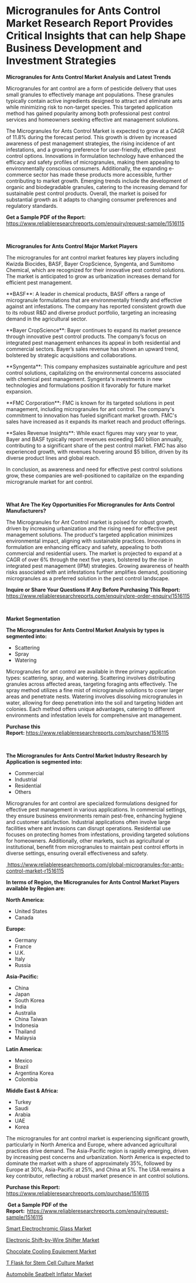 <p><h1>Microgranules for Ants Control Market Research Report Provides Critical Insights that can help Shape Business Development and Investment Strategies</h1></p><p><strong>Microgranules for Ants Control Market Analysis and Latest Trends</strong></p>
<p><p>Microgranules for ant control are a form of pesticide delivery that uses small granules to effectively manage ant populations. These granules typically contain active ingredients designed to attract and eliminate ants while minimizing risk to non-target species. This targeted application method has gained popularity among both professional pest control services and homeowners seeking effective ant management solutions.</p><p>The Microgranules for Ants Control Market is expected to grow at a CAGR of 11.8% during the forecast period. This growth is driven by increased awareness of pest management strategies, the rising incidence of ant infestations, and a growing preference for user-friendly, effective pest control options. Innovations in formulation technology have enhanced the efficacy and safety profiles of microgranules, making them appealing to environmentally conscious consumers. Additionally, the expanding e-commerce sector has made these products more accessible, further contributing to market growth. Emerging trends include the development of organic and biodegradable granules, catering to the increasing demand for sustainable pest control products. Overall, the market is poised for substantial growth as it adapts to changing consumer preferences and regulatory standards.</p></p>
<p><strong>Get a Sample PDF of the Report:&nbsp;</strong> <a href="https://www.reliableresearchreports.com/enquiry/request-sample/1516115?utm_campaign=13&utm_medium=2&utm_source=Github&utm_content=ia&utm_term=29032025&utm_id=microgranules-for-ants-control">https://www.reliableresearchreports.com/enquiry/request-sample/1516115</a></p>
<p>&nbsp;</p>
<p><strong>Microgranules for Ants Control Major Market Players</strong></p>
<p><p>The microgranules for ant control market features key players including Kwizda Biocides, BASF, Bayer CropScience, Syngenta, and Sumitomo Chemical, which are recognized for their innovative pest control solutions. The market is anticipated to grow as urbanization increases demand for efficient pest management.</p><p>**BASF**: A leader in chemical products, BASF offers a range of microgranule formulations that are environmentally friendly and effective against ant infestations. The company has reported consistent growth due to its robust R&D and diverse product portfolio, targeting an increasing demand in the agricultural sector.</p><p>**Bayer CropScience**: Bayer continues to expand its market presence through innovative pest control products. The company’s focus on integrated pest management enhances its appeal in both residential and commercial sectors. Bayer’s sales revenue has shown an upward trend, bolstered by strategic acquisitions and collaborations.</p><p>**Syngenta**: This company emphasizes sustainable agriculture and pest control solutions, capitalizing on the environmental concerns associated with chemical pest management. Syngenta's investments in new technologies and formulations position it favorably for future market expansion. </p><p>**FMC Corporation**: FMC is known for its targeted solutions in pest management, including microgranules for ant control. The company's commitment to innovation has fueled significant market growth. FMC's sales have increased as it expands its market reach and product offerings.</p><p>**Sales Revenue Insights**: While exact figures may vary year to year, Bayer and BASF typically report revenues exceeding $40 billion annually, contributing to a significant share of the pest control market. FMC has also experienced growth, with revenues hovering around $5 billion, driven by its diverse product lines and global reach.</p><p>In conclusion, as awareness and need for effective pest control solutions grow, these companies are well-positioned to capitalize on the expanding microgranule market for ant control.</p></p>
<p>&nbsp;</p>
<p><strong>What Are The Key Opportunities For Microgranules for Ants Control Manufacturers?</strong></p>
<p><p>The Microgranules for Ant Control market is poised for robust growth, driven by increasing urbanization and the rising need for effective pest management solutions. The product's targeted application minimizes environmental impact, aligning with sustainable practices. Innovations in formulation are enhancing efficacy and safety, appealing to both commercial and residential users. The market is projected to expand at a CAGR of over 6% through the next five years, bolstered by the rise in integrated pest management (IPM) strategies. Growing awareness of health risks associated with ant infestations further amplifies demand, positioning microgranules as a preferred solution in the pest control landscape.</p></p>
<p><strong>Inquire or Share Your Questions If Any Before Purchasing This Report:</strong> <a href="https://www.reliableresearchreports.com/enquiry/pre-order-enquiry/1516115?utm_campaign=13&utm_medium=2&utm_source=Github&utm_content=ia&utm_term=29032025&utm_id=microgranules-for-ants-control">https://www.reliableresearchreports.com/enquiry/pre-order-enquiry/1516115</a></p>
<p>&nbsp;</p>
<p><strong>Market Segmentation</strong></p>
<p><strong>The Microgranules for Ants Control Market Analysis by types is segmented into:</strong></p>
<p><ul><li>Scattering</li><li>Spray</li><li>Watering</li></ul></p>
<p><p>Microgranules for ant control are available in three primary application types: scattering, spray, and watering. Scattering involves distributing granules across affected areas, targeting foraging ants effectively. The spray method utilizes a fine mist of microgranule solutions to cover larger areas and penetrate nests. Watering involves dissolving microgranules in water, allowing for deep penetration into the soil and targeting hidden ant colonies. Each method offers unique advantages, catering to different environments and infestation levels for comprehensive ant management.</p></p>
<p><strong>Purchase this Report:&nbsp;</strong><a href="https://www.reliableresearchreports.com/purchase/1516115?utm_campaign=13&utm_medium=2&utm_source=Github&utm_content=ia&utm_term=29032025&utm_id=microgranules-for-ants-control">https://www.reliableresearchreports.com/purchase/1516115</a></p>
<p>&nbsp;</p>
<p><strong>The Microgranules for Ants Control Market Industry Research by Application is segmented into:</strong></p>
<p><ul><li>Commercial</li><li>Industrial</li><li>Residential</li><li>Others</li></ul></p>
<p><p>Microgranules for ant control are specialized formulations designed for effective pest management in various applications. In commercial settings, they ensure business environments remain pest-free, enhancing hygiene and customer satisfaction. Industrial applications often involve large facilities where ant invasions can disrupt operations. Residential use focuses on protecting homes from infestations, providing targeted solutions for homeowners. Additionally, other markets, such as agricultural or institutional, benefit from microgranules to maintain pest control efforts in diverse settings, ensuring overall effectiveness and safety.</p></p>
<p><a href="https://www.reliableresearchreports.com/global-microgranules-for-ants-control-market-r1516115?utm_campaign=13&utm_medium=2&utm_source=Github&utm_content=ia&utm_term=29032025&utm_id=microgranules-for-ants-control">&nbsp;https://www.reliableresearchreports.com/global-microgranules-for-ants-control-market-r1516115</a></p>
<p><strong>In terms of Region, the Microgranules for Ants Control Market Players available by Region are:</strong></p>
<p>
    <p> <strong> North America: </strong>
        <ul>
            <li>United States</li>
            <li>Canada</li>
        </ul>
        </p> 
    <p> <strong> Europe: </strong>
        <ul>
            <li>Germany</li>
            <li>France</li>
            <li>U.K.</li>
            <li>Italy</li>
            <li>Russia</li>
        </ul>
        </p> 
    <p> <strong> Asia-Pacific: </strong>
        <ul>
            <li>China</li>
            <li>Japan</li>
            <li>South Korea</li>
            <li>India</li>
            <li>Australia</li>
            <li>China Taiwan</li>
            <li>Indonesia</li>
            <li>Thailand</li>
            <li>Malaysia</li>
        </ul>
        </p> 
    <p> <strong> Latin America: </strong>
        <ul>
            <li>Mexico</li>
            <li>Brazil</li>
            <li>Argentina Korea</li>
            <li>Colombia</li>
        </ul>
        </p> 
    <p> <strong> Middle East & Africa: </strong>
        <ul>
            <li>Turkey</li>
            <li>Saudi</li>
            <li>Arabia</li>
            <li>UAE</li>
            <li>Korea</li>
        </ul>
    </p>
    </p>
<p><p>The microgranules for ant control market is experiencing significant growth, particularly in North America and Europe, where advanced agricultural practices drive demand. The Asia-Pacific region is rapidly emerging, driven by increasing pest concerns and urbanization. North America is expected to dominate the market with a share of approximately 35%, followed by Europe at 30%, Asia-Pacific at 25%, and China at 5%. The USA remains a key contributor, reflecting a robust market presence in ant control solutions.</p></p>
<p><strong>Purchase this Report: </strong><a href="https://www.reliableresearchreports.com/purchase/1516115?utm_campaign=13&utm_medium=2&utm_source=Github&utm_content=ia&utm_term=29032025&utm_id=microgranules-for-ants-control">https://www.reliableresearchreports.com/purchase/1516115</a></p>
<p>&nbsp;<strong>Get a Sample PDF of the Report:&nbsp;&nbsp;</strong><a href="https://www.reliableresearchreports.com/enquiry/request-sample/1516115?utm_campaign=13&utm_medium=2&utm_source=Github&utm_content=ia&utm_term=29032025&utm_id=microgranules-for-ants-control">https://www.reliableresearchreports.com/enquiry/request-sample/1516115</a></p>
<p><strong></strong></p>
<p><p><a href="https://github.com/zhininzacher/Market-Research-Report-List-1/blob/main/smart-electrochromic-glass-market.md?utm_campaign=13&utm_medium=2&utm_source=Github&utm_content=ia&utm_term=29032025&utm_id=microgranules-for-ants-control">Smart Electrochromic Glass Market</a></p><p><a href="https://github.com/donsonjupa/Market-Research-Report-List-1/blob/main/electronic-shift-by-wire-shifter-market.md?utm_campaign=13&utm_medium=2&utm_source=Github&utm_content=ia&utm_term=29032025&utm_id=microgranules-for-ants-control">Electronic Shift-by-Wire Shifter Market</a></p><p><a href="https://github.com/roehrtizonov/Market-Research-Report-List-1/blob/main/chocolate-cooling-equipment-market.md?utm_campaign=13&utm_medium=2&utm_source=Github&utm_content=ia&utm_term=29032025&utm_id=microgranules-for-ants-control">Chocolate Cooling Equipment Market</a></p><p><a href="https://github.com/sgroitrieu7f/Market-Research-Report-List-1/blob/main/t-flask-for-stem-cell-culture-market.md?utm_campaign=13&utm_medium=2&utm_source=Github&utm_content=ia&utm_term=29032025&utm_id=microgranules-for-ants-control">T Flask for Stem Cell Culture Market</a></p><p><a href="https://github.com/welidaeisya/Market-Research-Report-List-1/blob/main/automobile-seatbelt-inflator-market.md?utm_campaign=13&utm_medium=2&utm_source=Github&utm_content=ia&utm_term=29032025&utm_id=microgranules-for-ants-control">Automobile Seatbelt Inflator Market</a></p></p>